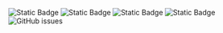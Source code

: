 ![Static Badge](https://img.shields.io/badge/blacklists-60-000000) ![Static Badge](https://img.shields.io/badge/blacklisted-2696995-cc0000) ![Static Badge](https://img.shields.io/badge/whitelisted-2242-00CC00) ![Static Badge](https://img.shields.io/badge/streaming_blacklist-28106-000000) ![GitHub issues](https://img.shields.io/github/issues/fabriziosalmi/blacklists)
